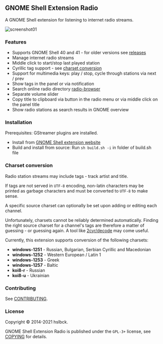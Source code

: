 ## GNOME Shell Extension Radio

A GNOME Shell extension for listening to internet radio streams.

![screenshot01]

### Features

* Supports GNOME Shell 40 and 41 - for older versions see [releases]
* Manage internet radio streams
* Middle click to start/stop last played station
* Cyrillic tag support - see [charset conversion]
* Support for multimedia keys: play / stop, cycle through stations via next / prev
* Show tags in the panel or via notification
* Search online radio directory [radio-browser]
* Separate volume slider
* Copy title to clipboard via button in the radio menu or via middle click on the panel title  
* Show radio stations as search results in GNOME overview  

### Installation

Prerequisites: GStreamer plugins are installed.

* Install from [GNOME Shell extension website]
* Build and install from source: Run `sh build.sh -i` in folder of build.sh file

### Charset conversion

Radio station streams may include tags - track artist and title.

If tags are not served in `UTF-8` encoding, non-latin characters may be printed as garbage characters and must be converted to `UTF-8` to make sense.

A specific source charset can optionally be set upon adding or editing each channel.

Unfortunately, charsets cannot be reliably determined automatically. Finding the right source charset for a channel's tags are therefore a matter of guessing - or guessing again. A tool like [2cyr/decode] may come useful.

Currently, this extension supports conversion of the following charsets:

* **windows-1251** - Russian, Bulgarian, Serbian Cyrillic and Macedonian
* **windows-1252** - Western European / Latin 1
* **windows-1253** - Greek
* **windows-1257** - Baltic
* **koi8-r** - Russian
* **koi8-u** - Ukrainian

### Contributing

See [CONTRIBUTING].

### License

Copyright © 2014-2021 hslbck.

GNOME Shell Extension Radio is published under the `GPL-3+` license, see [COPYING] for details.

[releases]: https://github.com/hslbck/gnome-shell-extension-radio/releases
[charset conversion]: #charset-conversion
[screenshot01]: https://raw.githubusercontent.com/hslbck/gnome-shell-extension-radio/master/radio-extension.png
[GNOME Shell extension website]: https://extensions.gnome.org/extension/836/internet-radio/
[radio-browser]: https://www.radio-browser.info/
[2cyr/decode]: https://2cyr.com/decode/
[CONTRIBUTING]: ./CONTRIBUTING.md
[COPYING]: ./COPYING

[//]: # (Following lines are only about this file.)
[//]: # (Copyright © 2014-2018 hslbck <hslbck@gmail.com>)
[//]: # (Copyright © 2016-2017 Léo Andrès <leo@ndrs.fr>)
[//]: # (This file is distributed under the same license as the gnome-shell-extension-radio package.)
